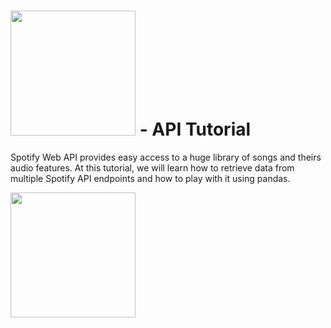 # <img src="https://upload.wikimedia.org/wikipedia/commons/3/33/Spotify_logo13.png" width="200"> - API Tutorial

Spotify Web API provides easy access to a huge library of songs and theirs audio features. At this tutorial, we will learn how to retrieve data from multiple Spotify API endpoints and how to play with it using pandas.

<img src="https://upload.wikimedia.org/wikipedia/commons/3/33/Spotify_logo13.png" width="200">
